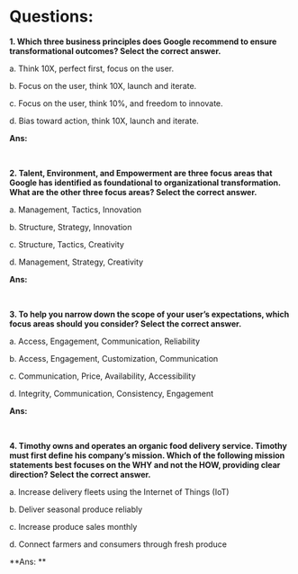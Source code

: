 # Questions:

**1. Which three business principles does Google recommend to ensure transformational outcomes? Select the correct answer.**

a. Think 10X, perfect first, focus on the user.

b. Focus on the user, think 10X, launch and iterate.

c. Focus on the user, think 10%, and freedom to innovate.

d. Bias toward action, think 10X, launch and iterate.

**Ans:**

<br/>

**2. Talent, Environment, and Empowerment are three focus areas that Google has identified as foundational to organizational transformation. What are the other three focus areas? Select the correct answer.**

a. Management, Tactics, Innovation

b. Structure, Strategy, Innovation

c. Structure, Tactics, Creativity

d. Management, Strategy, Creativity

**Ans:**

<br/>

**3. To help you narrow down the scope of your user’s expectations, which focus areas should you consider? Select the correct answer.**

a. Access, Engagement, Communication, Reliability

b. Access, Engagement, Customization, Communication

c. Communication, Price, Availability, Accessibility

d. Integrity, Communication, Consistency, Engagement

**Ans:**

<br/>

**4. Timothy owns and operates an organic food delivery service. Timothy must first define his company’s mission. Which of the following mission statements best focuses on the WHY and not the HOW, providing clear direction? Select the correct answer.**

a. Increase delivery fleets using the Internet of Things (IoT)

b. Deliver seasonal produce reliably

c. Increase produce sales monthly

d. Connect farmers and consumers through fresh produce

**Ans: **
